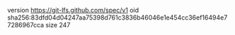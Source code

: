 version https://git-lfs.github.com/spec/v1
oid sha256:83dfd04d04247aa75398d761c3836b46046e1e454cc36ef16494e77286967cca
size 247
